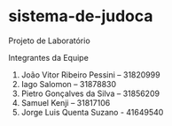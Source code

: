 # sistema-de-judoca
Projeto de Laboratório

Integrantes da Equipe
1. João Vitor Ribeiro Pessini – 31820999
2. Iago Salomon – 31878830
3. Pietro Gonçalves da Silva – 31856209
4. Samuel Kenji – 31817106
5. Jorge Luis Quenta Suzano - 41649540
